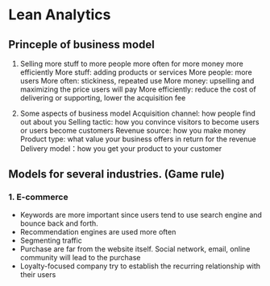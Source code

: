 # Lean Analytics


## Princeple of business model
1. Selling more stuff to more people more often for more money more efficiently
More stuff: adding products or services
More people: more users
More often: stickiness, repeated use
More money: upselling and maximizing the price users will pay
More efficiently: reduce the cost of delivering or supporting, lower the acquisition fee

2. Some aspects of business model
Acquisition channel: how people find out about you
Selling tactic: how you convince visitors to become users or users become customers
Revenue source: how you make money
Product type: what value your business offers in return for the revenue
Delivery model：how you get your product to your customer

## Models for several industries. (Game rule)
### 1. E-commerce
- Keywords are more important since users tend to use search engine and bounce back and forth.
- Recommendation engines are used more often
- Segmenting traffic
- Purchase are far from the website itself. Social network, email, online community will lead to the purchase
- Loyalty-focused company try to establish the recurring relationship with their users